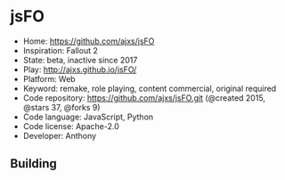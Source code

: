 # jsFO

- Home: https://github.com/ajxs/jsFO
- Inspiration: Fallout 2
- State: beta, inactive since 2017
- Play: http://ajxs.github.io/jsFO/
- Platform: Web
- Keyword: remake, role playing, content commercial, original required
- Code repository: https://github.com/ajxs/jsFO.git (@created 2015, @stars 37, @forks 9)
- Code language: JavaScript, Python
- Code license: Apache-2.0
- Developer: Anthony

## Building
